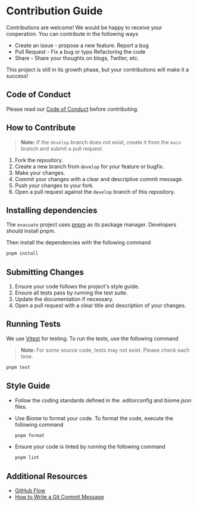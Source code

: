 # Contribution Guide

Contributions are welcome! We would be happy to receive your cooperation. You can contribute in the following ways

- Create an issue - propose a new feature. Report a bug
- Pull Request - Fix a bug or typo Refactoring the code
- Share - Share your thoughts on blogs, Twitter, etc.

This project is still in its growth phase, but your contributions will make it a success!

## Code of Conduct

Please read our [Code of Conduct](CODE_OF_CONDUCT.md) before contributing.

## How to Contribute

> **Note:** If the `develop` branch does not exist, create it from the `main` branch and submit a pull request.

1. Fork the repository.
2. Create a new branch from `develop` for your feature or bugfix.
3. Make your changes.
4. Commit your changes with a clear and descriptive commit message.
5. Push your changes to your fork.
6. Open a pull request against the `develop` branch of this repository.

## Installing dependencies

The `evacuate` project uses [pnpm](https://pnpm.io/) as its package manager. Developers should install pnpm.

Then install the dependencies with the following command

```bash
pnpm install
```

## Submitting Changes

1. Ensure your code follows the project's style guide.
2. Ensure all tests pass by running the test suite.
3. Update the documentation if necessary.
4. Open a pull request with a clear title and description of your changes.

## Running Tests

We use [Vitest](https://vitest.dev/) for testing. To run the tests, use the following command

> **Note:** For some source code, tests may not exist. Please check each time.

```bash
pnpm test
```

## Style Guide

- Follow the coding standards defined in the .editorconfig and biome.json files.
- Use Biome to format your code. To format the code, execute the following command

  ```bash
  pnpm format
  ```

- Ensure your code is linted by running the following command

  ```bash
  pnpm lint
  ```

## Additional Resources

- [GitHub Flow](https://guides.github.com/introduction/flow/)
- [How to Write a Git Commit Message](https://chris.beams.io/posts/git-commit/)
